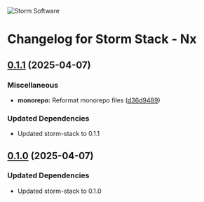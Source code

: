 ![Storm Software](https://public.storm-cdn.com/brand-banner.png)

# Changelog for Storm Stack - Nx

## [0.1.1](https://github.com/storm-software/storm-stack/releases/tag/nx%400.1.1) (2025-04-07)

### Miscellaneous

- **monorepo:** Reformat monorepo files
  ([d36d9489](https://github.com/storm-software/storm-stack/commit/d36d9489))

### Updated Dependencies

- Updated storm-stack to 0.1.1

## [0.1.0](https://github.com/storm-software/storm-stack/releases/tag/nx%400.1.0) (2025-04-07)

### Updated Dependencies

- Updated storm-stack to 0.1.0
